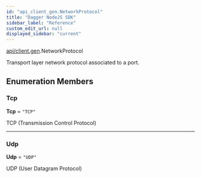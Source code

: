 ```yaml
---
id: "api_client_gen.NetworkProtocol"
title: "Dagger NodeJS SDK"
sidebar_label: "Reference"
custom_edit_url: null
displayed_sidebar: "current"
---
```


[api/client.gen](../modules/api_client_gen.md).NetworkProtocol

Transport layer network protocol associated to a port.

## Enumeration Members

### Tcp

 **Tcp** = ``"TCP"``

TCP (Transmission Control Protocol)

___

### Udp

 **Udp** = ``"UDP"``

UDP (User Datagram Protocol)
